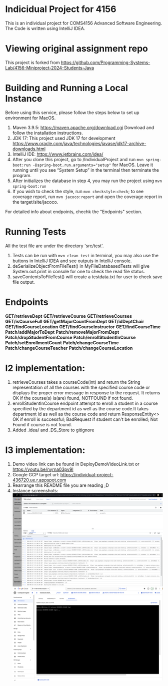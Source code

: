 # Indicidual Project for 4156

This is an individual project for COMS4156 Advanced Software Engineering.
The Code is written using IntelliJ IDEA.

# Viewing original assignment repo 
This project is forked from https://github.com/Programming-Systems-Lab/4156-Miniproject-2024-Students-Java 

# Building and Running a Local Instance
Before using this service, please follow the steps below to set up environment for MacOS.

1. Maven 3.9.5: https://maven.apache.org/download.cgi Download and follow the installation instructions.
2. JDK 17: This project used JDK 17 for development https://www.oracle.com/java/technologies/javase/jdk17-archive-downloads.html 
3. IntelliJ IDE: https://www.jetbrains.com/idea/
4. After you clone this project, go to /IndividualProject and run ```mvn spring-boot:run -Dspring-boot.run.arguments="setup"``` for MacOS. Leave it running until you see “System Setup” in the terminal then terminate the program.
5. After initializes the database in step 4, you may run the project using ```mvn spring-boot:run```
6. If you wish to check the style, run ```mvn checkstyle:check```; to see coverage report, run ```mvn jacoco:report``` and open the coverage report in the target/site/jacoco.

For detailed info about endpoints, chechk the "Endpoints" section.

# Running Tests
All the test file are under the directory 'src/test'.

1. Tests can be run with ```mvn clean test``` in terminal, you may also use the buttons in IntelliJ IDEA and see outputs in IntelliJ console.
2. deSerializeObjectFromFileTest() in MyFileDatabasedTests will give System.out.print in console for one to check the read file status.
3. saveContentsToFileTest() will create a testdata.txt for user to check save file output.

# Endpoints

**GET/retrieveDept**
**GET/retrieveCourse**
**GET/retrieveCourses**
**GET/isCourseFull**
**GET/getMajorCountFromDept**
**GET/idDeptChair**
**GET/findCourseLocation**
**GET/findCourseInstructor**
**GET/findCourseTime**
**Patch/addMajorToDept**
**Patch/removeMajorFromDept**
**Patch/dropStudentFromCourse**
**Patch/enrollStudentInCourse**
**Patch/setEnrollmentCount**
**Patch/changeCourseTime**
**Patch/changeCourseTeacher**
**Patch/changeCourseLocation**



# I2 implementation:
1. retrieveCourses takes a courseCode(int) and return the String representation of all the courses with the specified course code or displays the proper error message in response to the request. It returns OK if the course(s) is(are) found, NOTFOUND if not found.
2. enrollStudentInCourse endpoint attempt to enroll a student in a course specified by the department id as well as the course code.It takes department id as well as the course code and return ResponseEntity<> OK if enroll is successful; BadRequest if student can't be enrolled; Not Found if course is not found.
3. Added .idea/ and .DS_Store to gitignore 

# I3 implementation:
1. Demo video link can be found in DeployDemoVideoLink.txt or https://youtu.be/nyrna03pv9I 
2. Google GCP target url: https://individual-project-436720.ue.r.appspot.com 
3. Rearrange this README file you are reading ;D
4. Instance screenshots: 
    ![Screenshots of instance.](/screenshots/instance2.png)
    ![Screenshots of instance.](/screenshots/instance1.png)